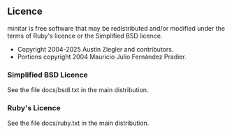 ## Licence

minitar is free software that may be redistributed and/or modified under the
terms of Ruby's licence or the Simplified BSD licence.

- Copyright 2004-2025 Austin Ziegler and contributors.
- Portions copyright 2004 Mauricio Julio Fernández Pradier.

### Simplified BSD Licence

See the file docs/bsdl.txt in the main distribution.

### Ruby's Licence

See the file docs/ruby.txt in the main distribution.
